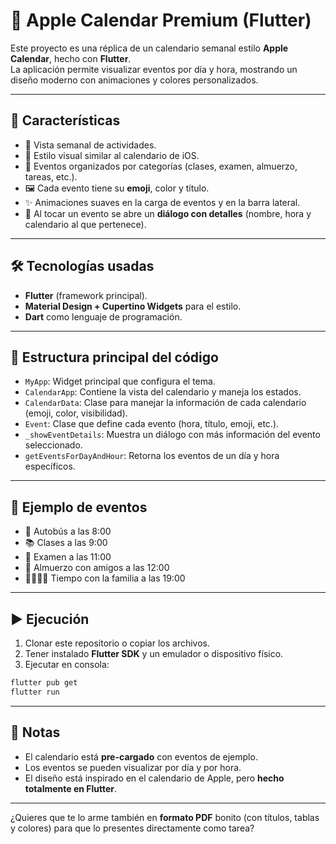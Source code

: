 
# 📅 Apple Calendar Premium (Flutter)

Este proyecto es una réplica de un calendario semanal estilo **Apple Calendar**, hecho con **Flutter**.  
La aplicación permite visualizar eventos por día y hora, mostrando un diseño moderno con animaciones y colores personalizados.

---

## 🚀 Características

- 📌 Vista semanal de actividades.  
- 🎨 Estilo visual similar al calendario de iOS.  
- 📂 Eventos organizados por categorías (clases, examen, almuerzo, tareas, etc.).  
- 🖼️ Cada evento tiene su **emoji**, color y título.  
- ✨ Animaciones suaves en la carga de eventos y en la barra lateral.  
- 📑 Al tocar un evento se abre un **diálogo con detalles** (nombre, hora y calendario al que pertenece).  

---

## 🛠️ Tecnologías usadas

- **Flutter** (framework principal).  
- **Material Design + Cupertino Widgets** para el estilo.  
- **Dart** como lenguaje de programación.  

---

## 📂 Estructura principal del código

- `MyApp`: Widget principal que configura el tema.  
- `CalendarApp`: Contiene la vista del calendario y maneja los estados.  
- `CalendarData`: Clase para manejar la información de cada calendario (emoji, color, visibilidad).  
- `Event`: Clase que define cada evento (hora, título, emoji, etc.).  
- `_showEventDetails`: Muestra un diálogo con más información del evento seleccionado.  
- `getEventsForDayAndHour`: Retorna los eventos de un día y hora específicos.  

---

## 📅 Ejemplo de eventos

- 🚌 Autobús a las 8:00  
- 📚 Clases a las 9:00  
- 🎯 Examen a las 11:00  
- 🍔 Almuerzo con amigos a las 12:00  
- 👨‍👩‍👧‍👦 Tiempo con la familia a las 19:00  

---

## ▶️ Ejecución

1. Clonar este repositorio o copiar los archivos.  
2. Tener instalado **Flutter SDK** y un emulador o dispositivo físico.  
3. Ejecutar en consola:

```bash
flutter pub get
flutter run
````

---

## 📌 Notas

* El calendario está **pre-cargado** con eventos de ejemplo.
* Los eventos se pueden visualizar por día y por hora.
* El diseño está inspirado en el calendario de Apple, pero **hecho totalmente en Flutter**.

---



¿Quieres que te lo arme también en **formato PDF** bonito (con títulos, tablas y colores) para que lo presentes directamente como tarea?
```
